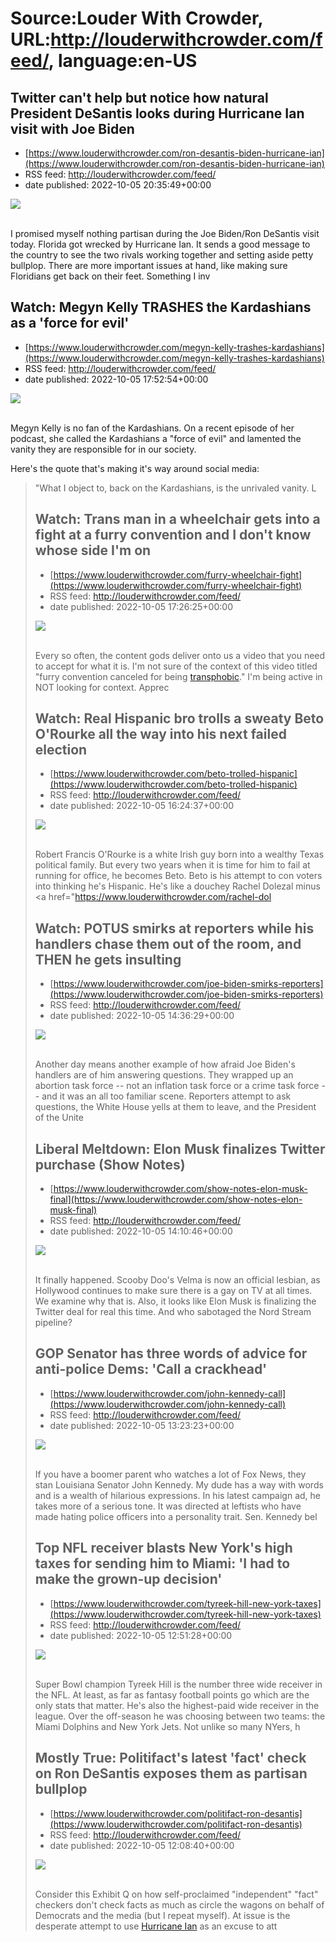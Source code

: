 # Source:Louder With Crowder, URL:http://louderwithcrowder.com/feed/, language:en-US

## Twitter can't help but notice how natural President DeSantis looks during Hurricane Ian visit with Joe Biden
 - [https://www.louderwithcrowder.com/ron-desantis-biden-hurricane-ian](https://www.louderwithcrowder.com/ron-desantis-biden-hurricane-ian)
 - RSS feed: http://louderwithcrowder.com/feed/
 - date published: 2022-10-05 20:35:49+00:00

<img src="https://www.louderwithcrowder.com/media-library/image.jpg?id=31870232&amp;width=1245&amp;height=700&amp;coordinates=0%2C0%2C0%2C118" /><br /><br /><p>I promised myself nothing partisan during the Joe Biden/Ron DeSantis visit today. Florida got wrecked by Hurricane Ian. It sends a good message to the country to see the two rivals working together and setting aside petty bullplop. There are more important issues at hand, like making sure Floridians get back on their feet. Something I inv

## Watch: Megyn Kelly TRASHES the Kardashians as a 'force for evil'
 - [https://www.louderwithcrowder.com/megyn-kelly-trashes-kardashians](https://www.louderwithcrowder.com/megyn-kelly-trashes-kardashians)
 - RSS feed: http://louderwithcrowder.com/feed/
 - date published: 2022-10-05 17:52:54+00:00

<img src="https://www.louderwithcrowder.com/media-library/image.png?id=31869746&amp;width=1245&amp;height=700&amp;coordinates=0%2C0%2C0%2C118" /><br /><br /><p>Megyn Kelly is no fan of the Kardashians. On a recent episode of her podcast, she called the Kardashians a "force of evil" and lamented the vanity they are responsible for in our society.</p><p>Here's the quote that's making it's way around social media:</p><blockquote>"What I object to, back on the Kardashians, is the unrivaled vanity. L

## Watch: Trans man in a wheelchair gets into a fight at a furry convention and I don't know whose side I'm on
 - [https://www.louderwithcrowder.com/furry-wheelchair-fight](https://www.louderwithcrowder.com/furry-wheelchair-fight)
 - RSS feed: http://louderwithcrowder.com/feed/
 - date published: 2022-10-05 17:26:25+00:00

<img src="https://www.louderwithcrowder.com/media-library/image.png?id=31868413&amp;width=1245&amp;height=700&amp;coordinates=0%2C59%2C0%2C59" /><br /><br /><p>Every so often, the content gods deliver onto us a video that you need to accept for what it is. I'm not sure of the context of this video titled "furry convention canceled for being <a href="https://www.louderwithcrowder.com/misogynists-womens-bathroom" target="_blank">transphobic</a>." I'm being active in NOT looking for context. Apprec

## Watch: Real Hispanic bro trolls a sweaty Beto O'Rourke all the way into his next failed election
 - [https://www.louderwithcrowder.com/beto-trolled-hispanic](https://www.louderwithcrowder.com/beto-trolled-hispanic)
 - RSS feed: http://louderwithcrowder.com/feed/
 - date published: 2022-10-05 16:24:37+00:00

<img src="https://www.louderwithcrowder.com/media-library/image.png?id=31865489&amp;width=1200&amp;height=400&amp;coordinates=0%2C258%2C0%2C154" /><br /><br /><p>Robert Francis O'Rourke is a white Irish guy born into a wealthy Texas political family. But every two years when it is time for him to fail at running for office, he becomes Beto. Beto is his attempt to con voters into thinking he's Hispanic. He's like a douchey Rachel Dolezal minus <a href="https://www.louderwithcrowder.com/rachel-dol

## Watch: POTUS smirks at reporters while his handlers chase them out of the room, and THEN he gets insulting
 - [https://www.louderwithcrowder.com/joe-biden-smirks-reporters](https://www.louderwithcrowder.com/joe-biden-smirks-reporters)
 - RSS feed: http://louderwithcrowder.com/feed/
 - date published: 2022-10-05 14:36:29+00:00

<img src="https://www.louderwithcrowder.com/media-library/image.png?id=31865068&amp;width=1200&amp;height=800&amp;coordinates=13%2C0%2C11%2C0" /><br /><br /><p>Another day means another example of how afraid Joe Biden's handlers are of him answering questions. They wrapped up an abortion task force -- not an inflation task force or a crime task force -- and it was an all too familiar scene. Reporters attempt to ask questions, the White House yells at them to leave, and the President of the Unite

## Liberal Meltdown: Elon Musk finalizes Twitter purchase (Show Notes)
 - [https://www.louderwithcrowder.com/show-notes-elon-musk-final](https://www.louderwithcrowder.com/show-notes-elon-musk-final)
 - RSS feed: http://louderwithcrowder.com/feed/
 - date published: 2022-10-05 14:10:46+00:00

<img src="https://www.louderwithcrowder.com/media-library/image.jpg?id=31864989&amp;width=1245&amp;height=700&amp;coordinates=0%2C0%2C0%2C1" /><br /><br /><p>It finally happened. Scooby Doo's Velma is now an official lesbian, as Hollywood continues to make sure there is a gay on TV at all times. We examine why that is. Also, it looks like Elon Musk is finalizing the Twitter deal for real this time. And who sabotaged the Nord Stream pipeline?</p><p class="shortcode-media shortcode-media-youtube">

## GOP Senator has three words of advice for anti-police Dems: 'Call a crackhead'
 - [https://www.louderwithcrowder.com/john-kennedy-call](https://www.louderwithcrowder.com/john-kennedy-call)
 - RSS feed: http://louderwithcrowder.com/feed/
 - date published: 2022-10-05 13:23:23+00:00

<img src="https://www.louderwithcrowder.com/media-library/image.png?id=31864522&amp;width=1245&amp;height=700&amp;coordinates=0%2C33%2C0%2C85" /><br /><br /><p>If you have a boomer parent who watches a lot of Fox News, they stan Louisiana Senator John Kennedy.  My dude has a way with words and is a wealth of hilarious expressions. In his latest campaign ad, he takes more of a serious tone. It was directed at leftists who have made hating police officers into a personality trait. Sen. Kennedy bel

## Top NFL receiver blasts New York's high taxes for sending him to Miami: 'I had to make the grown-up decision'
 - [https://www.louderwithcrowder.com/tyreek-hill-new-york-taxes](https://www.louderwithcrowder.com/tyreek-hill-new-york-taxes)
 - RSS feed: http://louderwithcrowder.com/feed/
 - date published: 2022-10-05 12:51:28+00:00

<img src="https://www.louderwithcrowder.com/media-library/image.png?id=31864327&amp;width=1200&amp;height=600&amp;coordinates=0%2C58%2C0%2C140" /><br /><br /><p>Super Bowl champion Tyreek Hill is the number three wide receiver in the NFL. At least, as far as fantasy football points go which are the only stats that matter. He's also the highest-paid wide receiver in the league. Over the off-season he was choosing between two teams: the Miami Dolphins and New York Jets. Not unlike so many NYers, h

## Mostly True: Politifact's latest 'fact' check on Ron DeSantis exposes them as partisan bullplop
 - [https://www.louderwithcrowder.com/politifact-ron-desantis](https://www.louderwithcrowder.com/politifact-ron-desantis)
 - RSS feed: http://louderwithcrowder.com/feed/
 - date published: 2022-10-05 12:08:40+00:00

<img src="https://www.louderwithcrowder.com/media-library/image.png?id=31864246&amp;width=1245&amp;height=700&amp;coordinates=0%2C0%2C0%2C118" /><br /><br /><p>Consider this Exhibit Q on how self-proclaimed "independent" "fact" checkers don't check facts as much as circle the wagons on behalf of Democrats and the media (but I repeat myself). At issue is the desperate attempt to use <a href="https://www.louderwithcrowder.com/hurricane-ian-fjb" target="_blank">Hurricane Ian</a> as an excuse to att

